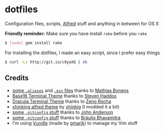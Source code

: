dotfiles
========

Configuration files, scripts, [Alfred](alfredapp.com) stuff and anything in between for OS X

**Friendly reminder:** Make sure you have install `rake`
before you `rake`

```bash
$ [sudo] gem install rake
```


For installing the dotfiles, I made an easy script, since
I prefer easy things

```bash
$ curl -Ls http://git.io/c9yaXQ | sh
```

## Credits
- [some `.aliases`](https://github.com/mathiasbynens/dotfiles/blob/master/.aliases) and [`.osx` files](https://github.com/mathiasbynens/dotfiles/blob/master/.osx) thanks to [Mathias Bynens](https://github.com/mathiasbynens)
- [Base16 Terminal Theme](http://git.io/S04dtg) thanks to [Steven Haddox](https://github.com/stevenhaddox)
- [Dracula Terminal Theme](https://atom.io/packages/dracula-theme#terminalapp) thanks to [Zeno Rocha](https://github.com/zenorocha)
- [xhinking alfred theme](https://github.com/xhinking/Alfred/blob/master/xhinking.alfredappearance) by [xhinkig](xhinking) (I modded it a bit)
- [some `.gitconfig` stuff](https://github.com/sontek/dotfiles/blob/master/_gitconfig) thanks to [John Anderson](https://github.com/sontek)
- [some `.gitconfig` stuff](https://github.com/brauliobo/gitconfig/tree/master/configs) thanks to [Bráulio Bhavamitra](https://github.com/brauliobo)
- I'm using [Vundle](https://github.com/gmarik/Vundle.vim) (made by [gmarik](https://github.com/gmarik)) to manage my Vim stuff
